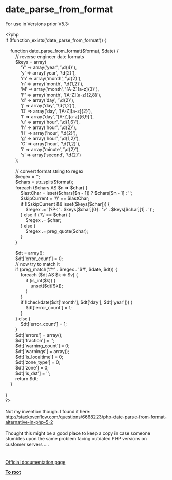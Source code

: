 # date_parse_from_format




<div class="phpcode"><span class="html">
For use in Versions prior V5.3:<br><br><span class="default">&lt;?php<br></span><span class="keyword">if (!</span><span class="default">function_exists</span><span class="keyword">(</span><span class="string">&apos;date_parse_from_format&apos;</span><span class="keyword">)) {<br><br>&#xA0; &#xA0; function </span><span class="default">date_parse_from_format</span><span class="keyword">(</span><span class="default">$format</span><span class="keyword">, </span><span class="default">$date</span><span class="keyword">) {<br>&#xA0; &#xA0; &#xA0; &#xA0; </span><span class="comment">// reverse engineer date formats<br>&#xA0; &#xA0; &#xA0; &#xA0; </span><span class="default">$keys </span><span class="keyword">= array(<br>&#xA0; &#xA0; &#xA0; &#xA0; &#xA0; &#xA0; </span><span class="string">&apos;Y&apos; </span><span class="keyword">=&gt; array(</span><span class="string">&apos;year&apos;</span><span class="keyword">, </span><span class="string">&apos;\d{4}&apos;</span><span class="keyword">),<br>&#xA0; &#xA0; &#xA0; &#xA0; &#xA0; &#xA0; </span><span class="string">&apos;y&apos; </span><span class="keyword">=&gt; array(</span><span class="string">&apos;year&apos;</span><span class="keyword">, </span><span class="string">&apos;\d{2}&apos;</span><span class="keyword">),<br>&#xA0; &#xA0; &#xA0; &#xA0; &#xA0; &#xA0; </span><span class="string">&apos;m&apos; </span><span class="keyword">=&gt; array(</span><span class="string">&apos;month&apos;</span><span class="keyword">, </span><span class="string">&apos;\d{2}&apos;</span><span class="keyword">),<br>&#xA0; &#xA0; &#xA0; &#xA0; &#xA0; &#xA0; </span><span class="string">&apos;n&apos; </span><span class="keyword">=&gt; array(</span><span class="string">&apos;month&apos;</span><span class="keyword">, </span><span class="string">&apos;\d{1,2}&apos;</span><span class="keyword">),<br>&#xA0; &#xA0; &#xA0; &#xA0; &#xA0; &#xA0; </span><span class="string">&apos;M&apos; </span><span class="keyword">=&gt; array(</span><span class="string">&apos;month&apos;</span><span class="keyword">, </span><span class="string">&apos;[A-Z][a-z]{3}&apos;</span><span class="keyword">),<br>&#xA0; &#xA0; &#xA0; &#xA0; &#xA0; &#xA0; </span><span class="string">&apos;F&apos; </span><span class="keyword">=&gt; array(</span><span class="string">&apos;month&apos;</span><span class="keyword">, </span><span class="string">&apos;[A-Z][a-z]{2,8}&apos;</span><span class="keyword">),<br>&#xA0; &#xA0; &#xA0; &#xA0; &#xA0; &#xA0; </span><span class="string">&apos;d&apos; </span><span class="keyword">=&gt; array(</span><span class="string">&apos;day&apos;</span><span class="keyword">, </span><span class="string">&apos;\d{2}&apos;</span><span class="keyword">),<br>&#xA0; &#xA0; &#xA0; &#xA0; &#xA0; &#xA0; </span><span class="string">&apos;j&apos; </span><span class="keyword">=&gt; array(</span><span class="string">&apos;day&apos;</span><span class="keyword">, </span><span class="string">&apos;\d{1,2}&apos;</span><span class="keyword">),<br>&#xA0; &#xA0; &#xA0; &#xA0; &#xA0; &#xA0; </span><span class="string">&apos;D&apos; </span><span class="keyword">=&gt; array(</span><span class="string">&apos;day&apos;</span><span class="keyword">, </span><span class="string">&apos;[A-Z][a-z]{2}&apos;</span><span class="keyword">),<br>&#xA0; &#xA0; &#xA0; &#xA0; &#xA0; &#xA0; </span><span class="string">&apos;l&apos; </span><span class="keyword">=&gt; array(</span><span class="string">&apos;day&apos;</span><span class="keyword">, </span><span class="string">&apos;[A-Z][a-z]{6,9}&apos;</span><span class="keyword">),<br>&#xA0; &#xA0; &#xA0; &#xA0; &#xA0; &#xA0; </span><span class="string">&apos;u&apos; </span><span class="keyword">=&gt; array(</span><span class="string">&apos;hour&apos;</span><span class="keyword">, </span><span class="string">&apos;\d{1,6}&apos;</span><span class="keyword">),<br>&#xA0; &#xA0; &#xA0; &#xA0; &#xA0; &#xA0; </span><span class="string">&apos;h&apos; </span><span class="keyword">=&gt; array(</span><span class="string">&apos;hour&apos;</span><span class="keyword">, </span><span class="string">&apos;\d{2}&apos;</span><span class="keyword">),<br>&#xA0; &#xA0; &#xA0; &#xA0; &#xA0; &#xA0; </span><span class="string">&apos;H&apos; </span><span class="keyword">=&gt; array(</span><span class="string">&apos;hour&apos;</span><span class="keyword">, </span><span class="string">&apos;\d{2}&apos;</span><span class="keyword">),<br>&#xA0; &#xA0; &#xA0; &#xA0; &#xA0; &#xA0; </span><span class="string">&apos;g&apos; </span><span class="keyword">=&gt; array(</span><span class="string">&apos;hour&apos;</span><span class="keyword">, </span><span class="string">&apos;\d{1,2}&apos;</span><span class="keyword">),<br>&#xA0; &#xA0; &#xA0; &#xA0; &#xA0; &#xA0; </span><span class="string">&apos;G&apos; </span><span class="keyword">=&gt; array(</span><span class="string">&apos;hour&apos;</span><span class="keyword">, </span><span class="string">&apos;\d{1,2}&apos;</span><span class="keyword">),<br>&#xA0; &#xA0; &#xA0; &#xA0; &#xA0; &#xA0; </span><span class="string">&apos;i&apos; </span><span class="keyword">=&gt; array(</span><span class="string">&apos;minute&apos;</span><span class="keyword">, </span><span class="string">&apos;\d{2}&apos;</span><span class="keyword">),<br>&#xA0; &#xA0; &#xA0; &#xA0; &#xA0; &#xA0; </span><span class="string">&apos;s&apos; </span><span class="keyword">=&gt; array(</span><span class="string">&apos;second&apos;</span><span class="keyword">, </span><span class="string">&apos;\d{2}&apos;</span><span class="keyword">)<br>&#xA0; &#xA0; &#xA0; &#xA0; );<br><br>&#xA0; &#xA0; &#xA0; &#xA0; </span><span class="comment">// convert format string to regex<br>&#xA0; &#xA0; &#xA0; &#xA0; </span><span class="default">$regex </span><span class="keyword">= </span><span class="string">&apos;&apos;</span><span class="keyword">;<br>&#xA0; &#xA0; &#xA0; &#xA0; </span><span class="default">$chars </span><span class="keyword">= </span><span class="default">str_split</span><span class="keyword">(</span><span class="default">$format</span><span class="keyword">);<br>&#xA0; &#xA0; &#xA0; &#xA0; foreach (</span><span class="default">$chars </span><span class="keyword">AS </span><span class="default">$n </span><span class="keyword">=&gt; </span><span class="default">$char</span><span class="keyword">) {<br>&#xA0; &#xA0; &#xA0; &#xA0; &#xA0; &#xA0; </span><span class="default">$lastChar </span><span class="keyword">= isset(</span><span class="default">$chars</span><span class="keyword">[</span><span class="default">$n </span><span class="keyword">- </span><span class="default">1</span><span class="keyword">]) ? </span><span class="default">$chars</span><span class="keyword">[</span><span class="default">$n </span><span class="keyword">- </span><span class="default">1</span><span class="keyword">] : </span><span class="string">&apos;&apos;</span><span class="keyword">;<br>&#xA0; &#xA0; &#xA0; &#xA0; &#xA0; &#xA0; </span><span class="default">$skipCurrent </span><span class="keyword">= </span><span class="string">&apos;\\&apos; </span><span class="keyword">== </span><span class="default">$lastChar</span><span class="keyword">;<br>&#xA0; &#xA0; &#xA0; &#xA0; &#xA0; &#xA0; if (!</span><span class="default">$skipCurrent </span><span class="keyword">&amp;&amp; isset(</span><span class="default">$keys</span><span class="keyword">[</span><span class="default">$char</span><span class="keyword">])) {<br>&#xA0; &#xA0; &#xA0; &#xA0; &#xA0; &#xA0; &#xA0; &#xA0; </span><span class="default">$regex </span><span class="keyword">.= </span><span class="string">&apos;(?P&lt;&apos; </span><span class="keyword">. </span><span class="default">$keys</span><span class="keyword">[</span><span class="default">$char</span><span class="keyword">][</span><span class="default">0</span><span class="keyword">] . </span><span class="string">&apos;&gt;&apos; </span><span class="keyword">. </span><span class="default">$keys</span><span class="keyword">[</span><span class="default">$char</span><span class="keyword">][</span><span class="default">1</span><span class="keyword">] . </span><span class="string">&apos;)&apos;</span><span class="keyword">;<br>&#xA0; &#xA0; &#xA0; &#xA0; &#xA0; &#xA0; } else if (</span><span class="string">&apos;\\&apos; </span><span class="keyword">== </span><span class="default">$char</span><span class="keyword">) {<br>&#xA0; &#xA0; &#xA0; &#xA0; &#xA0; &#xA0; &#xA0; &#xA0; </span><span class="default">$regex </span><span class="keyword">.= </span><span class="default">$char</span><span class="keyword">;<br>&#xA0; &#xA0; &#xA0; &#xA0; &#xA0; &#xA0; } else {<br>&#xA0; &#xA0; &#xA0; &#xA0; &#xA0; &#xA0; &#xA0; &#xA0; </span><span class="default">$regex </span><span class="keyword">.= </span><span class="default">preg_quote</span><span class="keyword">(</span><span class="default">$char</span><span class="keyword">);<br>&#xA0; &#xA0; &#xA0; &#xA0; &#xA0; &#xA0; }<br>&#xA0; &#xA0; &#xA0; &#xA0; }<br><br>&#xA0; &#xA0; &#xA0; &#xA0; </span><span class="default">$dt </span><span class="keyword">= array();<br>&#xA0; &#xA0; &#xA0; &#xA0; </span><span class="default">$dt</span><span class="keyword">[</span><span class="string">&apos;error_count&apos;</span><span class="keyword">] = </span><span class="default">0</span><span class="keyword">;<br>&#xA0; &#xA0; &#xA0; &#xA0; </span><span class="comment">// now try to match it<br>&#xA0; &#xA0; &#xA0; &#xA0; </span><span class="keyword">if (</span><span class="default">preg_match</span><span class="keyword">(</span><span class="string">&apos;#^&apos; </span><span class="keyword">. </span><span class="default">$regex </span><span class="keyword">. </span><span class="string">&apos;$#&apos;</span><span class="keyword">, </span><span class="default">$date</span><span class="keyword">, </span><span class="default">$dt</span><span class="keyword">)) {<br>&#xA0; &#xA0; &#xA0; &#xA0; &#xA0; &#xA0; foreach (</span><span class="default">$dt </span><span class="keyword">AS </span><span class="default">$k </span><span class="keyword">=&gt; </span><span class="default">$v</span><span class="keyword">) {<br>&#xA0; &#xA0; &#xA0; &#xA0; &#xA0; &#xA0; &#xA0; &#xA0; if (</span><span class="default">is_int</span><span class="keyword">(</span><span class="default">$k</span><span class="keyword">)) {<br>&#xA0; &#xA0; &#xA0; &#xA0; &#xA0; &#xA0; &#xA0; &#xA0; &#xA0; &#xA0; unset(</span><span class="default">$dt</span><span class="keyword">[</span><span class="default">$k</span><span class="keyword">]);<br>&#xA0; &#xA0; &#xA0; &#xA0; &#xA0; &#xA0; &#xA0; &#xA0; }<br>&#xA0; &#xA0; &#xA0; &#xA0; &#xA0; &#xA0; }<br>&#xA0; &#xA0; &#xA0; &#xA0; &#xA0; &#xA0; if (!</span><span class="default">checkdate</span><span class="keyword">(</span><span class="default">$dt</span><span class="keyword">[</span><span class="string">&apos;month&apos;</span><span class="keyword">], </span><span class="default">$dt</span><span class="keyword">[</span><span class="string">&apos;day&apos;</span><span class="keyword">], </span><span class="default">$dt</span><span class="keyword">[</span><span class="string">&apos;year&apos;</span><span class="keyword">])) {<br>&#xA0; &#xA0; &#xA0; &#xA0; &#xA0; &#xA0; &#xA0; &#xA0; </span><span class="default">$dt</span><span class="keyword">[</span><span class="string">&apos;error_count&apos;</span><span class="keyword">] = </span><span class="default">1</span><span class="keyword">;<br>&#xA0; &#xA0; &#xA0; &#xA0; &#xA0; &#xA0; }<br>&#xA0; &#xA0; &#xA0; &#xA0; } else {<br>&#xA0; &#xA0; &#xA0; &#xA0; &#xA0; &#xA0; </span><span class="default">$dt</span><span class="keyword">[</span><span class="string">&apos;error_count&apos;</span><span class="keyword">] = </span><span class="default">1</span><span class="keyword">;<br>&#xA0; &#xA0; &#xA0; &#xA0; }<br>&#xA0; &#xA0; &#xA0; &#xA0; </span><span class="default">$dt</span><span class="keyword">[</span><span class="string">&apos;errors&apos;</span><span class="keyword">] = array();<br>&#xA0; &#xA0; &#xA0; &#xA0; </span><span class="default">$dt</span><span class="keyword">[</span><span class="string">&apos;fraction&apos;</span><span class="keyword">] = </span><span class="string">&apos;&apos;</span><span class="keyword">;<br>&#xA0; &#xA0; &#xA0; &#xA0; </span><span class="default">$dt</span><span class="keyword">[</span><span class="string">&apos;warning_count&apos;</span><span class="keyword">] = </span><span class="default">0</span><span class="keyword">;<br>&#xA0; &#xA0; &#xA0; &#xA0; </span><span class="default">$dt</span><span class="keyword">[</span><span class="string">&apos;warnings&apos;</span><span class="keyword">] = array();<br>&#xA0; &#xA0; &#xA0; &#xA0; </span><span class="default">$dt</span><span class="keyword">[</span><span class="string">&apos;is_localtime&apos;</span><span class="keyword">] = </span><span class="default">0</span><span class="keyword">;<br>&#xA0; &#xA0; &#xA0; &#xA0; </span><span class="default">$dt</span><span class="keyword">[</span><span class="string">&apos;zone_type&apos;</span><span class="keyword">] = </span><span class="default">0</span><span class="keyword">;<br>&#xA0; &#xA0; &#xA0; &#xA0; </span><span class="default">$dt</span><span class="keyword">[</span><span class="string">&apos;zone&apos;</span><span class="keyword">] = </span><span class="default">0</span><span class="keyword">;<br>&#xA0; &#xA0; &#xA0; &#xA0; </span><span class="default">$dt</span><span class="keyword">[</span><span class="string">&apos;is_dst&apos;</span><span class="keyword">] = </span><span class="string">&apos;&apos;</span><span class="keyword">;<br>&#xA0; &#xA0; &#xA0; &#xA0; return </span><span class="default">$dt</span><span class="keyword">;<br>&#xA0; &#xA0; }<br><br>}<br></span><span class="default">?&gt;<br></span><br>Not my invention though. I found it here: <a href="http://stackoverflow.com/questions/6668223/php-date-parse-from-format-alternative-in-php-5-2" rel="nofollow" target="_blank">http://stackoverflow.com/questions/6668223/php-date-parse-from-format-alternative-in-php-5-2</a><br><br>Thought this might be a good place to keep a copy in case someone stumbles upon the same problem facing outdated PHP versions on customer servers ....</span>
</div>
  

#

[Official documentation page](https://www.php.net/manual/en/function.date-parse-from-format.php)

**[To root](/README.md)**